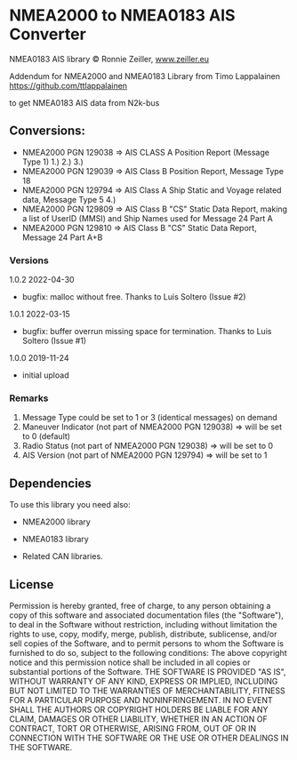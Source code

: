 # NMEA2000 to NMEA0183 AIS Converter


NMEA0183  AIS library © Ronnie Zeiller, www.zeiller.eu

Addendum for NMEA2000 and NMEA0183 Library from Timo Lappalainen https://github.com/ttlappalainen

to get NMEA0183 AIS data from N2k-bus

## Conversions:

- NMEA2000 PGN 129038 => AIS CLASS A Position Report (Message Type 1) 1.) 2.) 3.)
- NMEA2000 PGN 129039 => AIS Class B Position Report, Message Type 18
- NMEA2000 PGN 129794 => AIS Class A Ship Static and Voyage related data, Message Type 5 4.)
- NMEA2000 PGN 129809 => AIS Class B "CS" Static Data Report, making a list of UserID (MMSI) and Ship Names used for Message 24 Part A
- NMEA2000 PGN 129810 => AIS Class B "CS" Static Data Report, Message 24 Part A+B

### Versions
1.0.2 2022-04-30
- bugfix: malloc without free. Thanks to Luis Soltero (Issue #2)

1.0.1 2022-03-15
- bugfix: buffer overrun missing space for termination. Thanks to Luis Soltero (Issue #1)

1.0.0 2019-11-24
- initial upload

### Remarks
1. Message Type could be set to 1 or 3 (identical messages) on demand
2. Maneuver Indicator (not part of NMEA2000 PGN 129038) => will be set to 0 (default)
3. Radio Status (not part of NMEA2000 PGN 129038) => will be set to 0
4. AIS Version (not part of NMEA2000 PGN 129794) => will be set to 1

## Dependencies

To use this library you need also:

   - NMEA2000 library

   - NMEA0183 library

   - Related CAN libraries.

## License

Permission is hereby granted, free of charge, to any person obtaining a copy of
this software and associated documentation files (the "Software"), to deal in
the Software without restriction, including without limitation the rights to use,
copy, modify, merge, publish, distribute, sublicense, and/or sell copies of the
Software, and to permit persons to whom the Software is furnished to do so,
subject to the following conditions:
The above copyright notice and this permission notice shall be included in all
copies or substantial portions of the Software.
THE SOFTWARE IS PROVIDED "AS IS", WITHOUT WARRANTY OF ANY KIND, EXPRESS OR IMPLIED,
INCLUDING BUT NOT LIMITED TO THE WARRANTIES OF MERCHANTABILITY, FITNESS FOR A
PARTICULAR PURPOSE AND NONINFRINGEMENT. IN NO EVENT SHALL THE AUTHORS OR COPYRIGHT
HOLDERS BE LIABLE FOR ANY CLAIM, DAMAGES OR OTHER LIABILITY, WHETHER IN AN ACTION OF
CONTRACT, TORT OR OTHERWISE, ARISING FROM, OUT OF OR IN CONNECTION WITH THE SOFTWARE
OR THE USE OR OTHER DEALINGS IN THE SOFTWARE.
